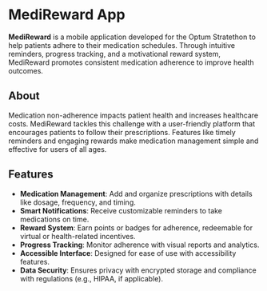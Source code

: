 # MediReward App

**MediReward** is a mobile application developed for the Optum Stratethon to help patients adhere to their medication schedules. Through intuitive reminders, progress tracking, and a motivational reward system, MediReward promotes consistent medication adherence to improve health outcomes.

## About
Medication non-adherence impacts patient health and increases healthcare costs. MediReward tackles this challenge with a user-friendly platform that encourages patients to follow their prescriptions. Features like timely reminders and engaging rewards make medication management simple and effective for users of all ages.

## Features
- **Medication Management**: Add and organize prescriptions with details like dosage, frequency, and timing.
- **Smart Notifications**: Receive customizable reminders to take medications on time.
- **Reward System**: Earn points or badges for adherence, redeemable for virtual or health-related incentives.
- **Progress Tracking**: Monitor adherence with visual reports and analytics.
- **Accessible Interface**: Designed for ease of use with accessibility features.
- **Data Security**: Ensures privacy with encrypted storage and compliance with regulations (e.g., HIPAA, if applicable).
